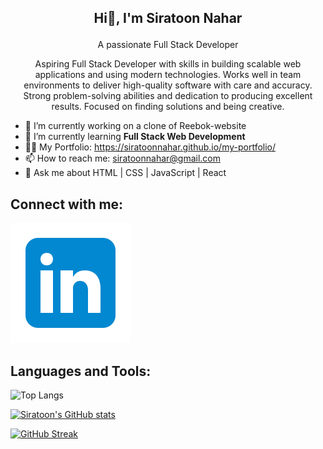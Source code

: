 ## <p align="center"> Hi👋, I'm Siratoon Nahar </p>

<p align="center"> A passionate Full Stack Developer</p>
<p align="center"> Aspiring Full Stack Developer with skills in building scalable web applications and using modern technologies. Works well in team environments to deliver high-quality software with care and accuracy. Strong problem-solving abilities and dedication to producing excellent results. Focused on finding solutions and being creative.</p> 


- 🔭 I’m currently working on a clone of Reebok-website
- 🌱 I’m currently learning **Full Stack Web Development**
- 👨‍💻 My Portfolio: https://siratoonnahar.github.io/my-portfolio/
- 📫 How to reach me: siratoonnahar@gmail.com
- 💬 Ask me about HTML | CSS | JavaScript | React

## Connect with me:
[![LinkedIn](https://raw.githubusercontent.com/SiratoonNahar/SiratoonNahar/refs/heads/master/icons8-linkedin.svg)](https://www.linkedin.com/in/siratoon-nahar-7a1302214/)

## **Languages and Tools:**


<!--
**SiratoonNahar/SiratoonNahar** is a ✨ _special_ ✨ repository because its `README.md` (this file) appears on your GitHub profile.

Here are some ideas to get you started:

- 🔭 I’m currently working on ...
- 🌱 I’m currently learning ...
- 👨‍💻 All of my projects are available at  
- 👯 I’m looking to collaborate on ...
- 🤔 I’m looking for help with ...
- 💬 Ask me about ...
- 📫 How to reach me: ...
- 😄 Pronouns: ...
- ⚡ Fun fact: ...
-->
![Top Langs](https://github-readme-stats.vercel.app/api/top-langs/?username=SiratoonNahar&layout=donut) 

[![Siratoon's GitHub stats](https://github-readme-stats.vercel.app/api?username=SiratoonNahar&show_icons=true)](https://github.com/SiratoonNahar/github-readme-stats)

[![GitHub Streak](https://streak-stats.demolab.com/?user=SiratoonNahar&currStreakNum=2FD3EB&fire=pink&sideLabels=F00&date_format=[Y.]n.j)](https://git.io/streak-stats)



